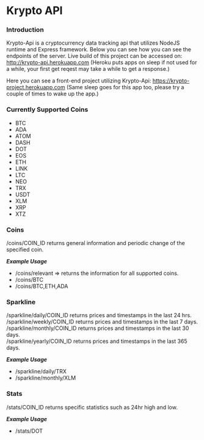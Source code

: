 # Krypto API

### Introduction
Krypto-Api is a cryptocurrency data tracking api that utilizes NodeJS runtime and Express framework. Below you can see how you can see the endpoints of the server.
Live build of this project can be accessed on: http://krypto-api.herokuapp.com (Heroku puts apps on sleep if not used for a while, your first get reqest may take a while to get a response.)

Here you can see a front-end project utilizing Krypto-Api: https://krypto-project.herokuapp.com (Same sleep goes for this app too, please try a couple of times to wake up the app.)

### Currently Supported Coins
+ BTC
+ ADA
+ ATOM
+ DASH
+ DOT
+ EOS
+ ETH
+ LINK
+ LTC
+ NEO
+ TRX
+ USDT
+ XLM
+ XRP
+ XTZ

### Coins
/coins/COIN_ID returns general information and periodic change of the specified coin.

___Example Usage___
+ /coins/relevant => returns the information for all supported coins.
+ /coins/BTC
+ /coins/BTC,ETH,ADA

### Sparkline
/sparkline/daily/COIN_ID returns prices and timestamps in the last 24 hrs.\
/sparkline/weekly/COIN_ID returns prices and timestamps in the last 7 days.\
/sparkline/monthly/COIN_ID returns prices and timestamps in the last 30 days.\
/sparkline/yearly/COIN_ID returns prices and timestamps in the last 365 days.

___Example Usage___
+ /sparkline/daily/TRX
+ /sparkline/monthly/XLM

### Stats
/stats/COIN_ID returns specific statistics such as 24hr high and low.

___Example Usage___
+ /stats/DOT
